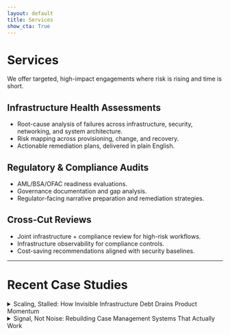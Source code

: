 ```yaml
---
layout: default
title: Services
show_cta: True
---
```

# Services
We offer targeted, high-impact engagements where risk is rising
and time is short.

## Infrastructure Health Assessments
- Root-cause analysis of failures across infrastructure, security,
networking, and system architecture.
- Risk mapping across provisioning, change, and recovery.
- Actionable remediation plans, delivered in plain English.

## Regulatory & Compliance Audits
- AML/BSA/OFAC readiness evaluations.
- Governance documentation and gap analysis.
- Regulator-facing narrative preparation and remediation strategies.

## Cross-Cut Reviews
- Joint infrastructure + compliance review for high-risk workflows.
- Infrastructure observability for compliance controls.
- Cost-saving recommendations aligned with security baselines.

---

# Recent Case Studies
<details class="case-study">
  <summary>Scaling, Stalled: How Invisible Infrastructure Debt Drains Product Momentum</summary>
  <p>
   As a firm scaled, repeated technical breakdowns quietly began eating
   into its core mission: instead of accelerating discovery, teams found
   themselves mired in troubleshooting. Infrastructure wasn’t failing
   in dramatic ways, it was just misaligned, invisible, and slow to adapt. Time
   was lost, momentum slipped, and product development suffered. This case
   explores how treating infrastructure as a cost center, rather than a force
   multiplier created drag the company couldn't afford.
  </p>
  <p><a href="/downloads/cs-biotech-scaling.pdf">Download full case study (PDF)</a></p>
</details>



<details class="case-study"> 
<summary>Signal, Not Noise: Rebuilding Case Management Systems That Actually Work</summary>
  <p>
  Many institutions treat their transaction monitoring or case management 
  platform as the centerpiece of their financial crime compliance 
  program - without realizing how quickly these tools can become liabilities. In 
  this composited case study, Anchor Accord examines a pattern observed across 
  multiple institutions: unclear system ownership, broken triage workflows, and 
  misaligned alert logic that overwhelms staff while underperforming on actual 
  risk.

  </p>
  <p><a href="/downloads/cs-banking-general.pdf">Download full case study (PDF)</a></p>
</details>